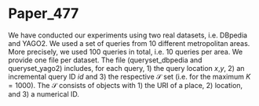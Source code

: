 # Paper_477

We have conducted our experiments using two real datasets, i.e. DBpedia and YAGO2. We used a set of queries from 10 different metropolitan areas. More precisely, we used 100 queries in total, i.e. 10 queries per area. We provide one file per dataset. The file (queryset\_dbpedia and queryset\_yago2) includes, for each query, 1) the query location $x$,$y$, 2) an incremental query ID $id$ and 3) the respective $\mathcal{S}$ set (i.e. for the maximum $K=1000$). The $\mathcal{S}$ consists of objects with 1) the URI of a place, 2) location, and 3) a numerical ID.
